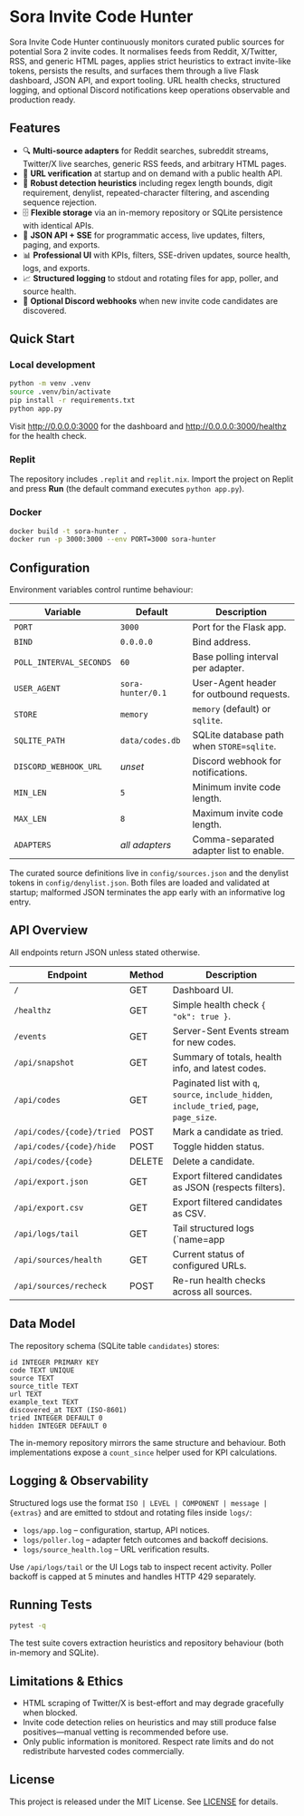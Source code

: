 # Sora Invite Code Hunter

Sora Invite Code Hunter continuously monitors curated public sources for potential Sora 2 invite
codes. It normalises feeds from Reddit, X/Twitter, RSS, and generic HTML pages, applies strict
heuristics to extract invite-like tokens, persists the results, and surfaces them through a live
Flask dashboard, JSON API, and export tooling. URL health checks, structured logging, and optional
Discord notifications keep operations observable and production ready.

## Features

- 🔍 **Multi-source adapters** for Reddit searches, subreddit streams, Twitter/X live searches,
  generic RSS feeds, and arbitrary HTML pages.
- 🧭 **URL verification** at startup and on demand with a public health API.
- 🧠 **Robust detection heuristics** including regex length bounds, digit requirement, denylist,
  repeated-character filtering, and ascending sequence rejection.
- 🗄️ **Flexible storage** via an in-memory repository or SQLite persistence with identical APIs.
- 📡 **JSON API + SSE** for programmatic access, live updates, filters, paging, and exports.
- 📊 **Professional UI** with KPIs, filters, SSE-driven updates, source health, logs, and exports.
- 📈 **Structured logging** to stdout and rotating files for app, poller, and source health.
- 🔔 **Optional Discord webhooks** when new invite code candidates are discovered.

## Quick Start

### Local development

```bash
python -m venv .venv
source .venv/bin/activate
pip install -r requirements.txt
python app.py
```

Visit <http://0.0.0.0:3000> for the dashboard and <http://0.0.0.0:3000/healthz> for the health
check.

### Replit

The repository includes `.replit` and `replit.nix`. Import the project on Replit and press **Run**
(the default command executes `python app.py`).

### Docker

```bash
docker build -t sora-hunter .
docker run -p 3000:3000 --env PORT=3000 sora-hunter
```

## Configuration

Environment variables control runtime behaviour:

| Variable | Default | Description |
| --- | --- | --- |
| `PORT` | `3000` | Port for the Flask app. |
| `BIND` | `0.0.0.0` | Bind address. |
| `POLL_INTERVAL_SECONDS` | `60` | Base polling interval per adapter. |
| `USER_AGENT` | `sora-hunter/0.1` | User-Agent header for outbound requests. |
| `STORE` | `memory` | `memory` (default) or `sqlite`. |
| `SQLITE_PATH` | `data/codes.db` | SQLite database path when `STORE=sqlite`. |
| `DISCORD_WEBHOOK_URL` | _unset_ | Discord webhook for notifications. |
| `MIN_LEN` | `5` | Minimum invite code length. |
| `MAX_LEN` | `8` | Maximum invite code length. |
| `ADAPTERS` | _all adapters_ | Comma-separated adapter list to enable. |

The curated source definitions live in `config/sources.json` and the denylist tokens in
`config/denylist.json`. Both files are loaded and validated at startup; malformed JSON terminates the
app early with an informative log entry.

## API Overview

All endpoints return JSON unless stated otherwise.

| Endpoint | Method | Description |
| --- | --- | --- |
| `/` | GET | Dashboard UI. |
| `/healthz` | GET | Simple health check `{ "ok": true }`. |
| `/events` | GET | Server-Sent Events stream for new codes. |
| `/api/snapshot` | GET | Summary of totals, health info, and latest codes. |
| `/api/codes` | GET | Paginated list with `q`, `source`, `include_hidden`, `include_tried`, `page`, `page_size`. |
| `/api/codes/{code}/tried` | POST | Mark a candidate as tried. |
| `/api/codes/{code}/hide` | POST | Toggle hidden status. |
| `/api/codes/{code}` | DELETE | Delete a candidate. |
| `/api/export.json` | GET | Export filtered candidates as JSON (respects filters). |
| `/api/export.csv` | GET | Export filtered candidates as CSV. |
| `/api/logs/tail` | GET | Tail structured logs (`name=app|poller|source_health`, `lines=N`). |
| `/api/sources/health` | GET | Current status of configured URLs. |
| `/api/sources/recheck` | POST | Re-run health checks across all sources. |

## Data Model

The repository schema (SQLite table `candidates`) stores:

```text
id INTEGER PRIMARY KEY
code TEXT UNIQUE
source TEXT
source_title TEXT
url TEXT
example_text TEXT
discovered_at TEXT (ISO-8601)
tried INTEGER DEFAULT 0
hidden INTEGER DEFAULT 0
```

The in-memory repository mirrors the same structure and behaviour. Both implementations expose a
`count_since` helper used for KPI calculations.

## Logging & Observability

Structured logs use the format `ISO | LEVEL | COMPONENT | message | {extras}` and are emitted to
stdout and rotating files inside `logs/`:

- `logs/app.log` – configuration, startup, API notices.
- `logs/poller.log` – adapter fetch outcomes and backoff decisions.
- `logs/source_health.log` – URL verification results.

Use `/api/logs/tail` or the UI Logs tab to inspect recent activity. Poller backoff is capped at 5
minutes and handles HTTP 429 separately.

## Running Tests

```bash
pytest -q
```

The test suite covers extraction heuristics and repository behaviour (both in-memory and SQLite).

## Limitations & Ethics

- HTML scraping of Twitter/X is best-effort and may degrade gracefully when blocked.
- Invite code detection relies on heuristics and may still produce false positives—manual vetting is
  recommended before use.
- Only public information is monitored. Respect rate limits and do not redistribute harvested codes
  commercially.

## License

This project is released under the MIT License. See [LICENSE](LICENSE) for details.
